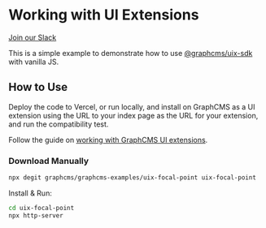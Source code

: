 # Working with UI Extensions

[Join our Slack](https://slack.graphcms.com)

This is a simple example to demonstrate how to use [@graphcms/uix-sdk](https://github.com/GraphCMS/uix-sdk/) with vanilla JS.

## How to Use

Deploy the code to Vercel, or run locally, and install on GraphCMS as a UI extension using the URL to your index page as the URL for your extension, and run the compatibility test.

Follow the guide on [working with GraphCMS UI extensions](https://graphcms.com/guides/working-with-ui-extensions).

### Download Manually

```bash
npx degit graphcms/graphcms-examples/uix-focal-point uix-focal-point
```

Install & Run:

```bash
cd uix-focal-point
npx http-server
```
